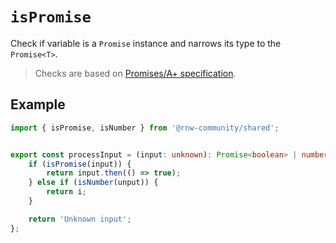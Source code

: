 # `isPromise`

Check if variable is a `Promise` instance and narrows its type to the `Promise<T>`.

> Checks are based on [Promises/A+ specification](https://promisesaplus.com/#the-promise-resolution-procedure).

## Example

```ts
import { isPromise, isNumber } from '@rnw-community/shared';


export const processInput = (input: unknown): Promise<boolean> | number => {
    if (isPromise(input)) {
        return input.then(() => true);
    } else if (isNumber(unput)) {
        return i;
    }

    return 'Unknown input';
};
```

